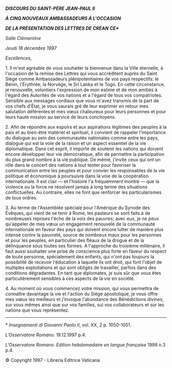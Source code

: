 ***DISCOURS DU SAINT-PÈRE JEAN-PAUL II***

***À CINQ NOUVEAUX AMBASSADEURS À L'OCCASION***

***DE LA PRÉSENTATION DES LETTRES DE CRÉAN*** ***CE\****

*Salle Clémentine*

*Jeudi 18 décembre 1997*

*Excellences*,

1\. Il m'est agréable de vous souhaiter la bienvenue dans la Ville éternelle, à l'occasion de la remise des Lettres qui vous accréditent auprès du Saint Siège comme Ambassadeurs plénipotentiaires de vos pays respectifs: le Bénin, l'Érythrée, la Norvège, le Sri Lanka et le Togo. En cette circonstance, je renouvelle, volontiers l'expression de mon estime et de mon amitiés à l'égard des Autorités de vos nations et a l'égard de tous vos compatriotes. Sensible aux messages cordiaux que vous m'avez transmis de la part de vos chefs d'État, je vous saurais gré de leur exprimer en retour mes salutation déférentes et mes vœux chaleureux pour leurs personnes et pour leurs haute mission au service de leurs concitoyens.

2\. Afin de répondre aux espoirs et aux aspirations légitimes des peuples à la paix et au bien-être matériel et spirituel, il convient de rappeler l'importance du dialogue au sein des communautés nationales comme entre les pays, dialogue qui est la voie de la raison et un aspect essentiel de la vie diplomatique. Dans cet esprit, il importe de soutenir les nations qui doivent encore développer leur vie démocratique, afin de permettre la participation du plus grand nombre à la vie publique. De même, j'invite ceux qui ont un rôle dans le concert des nations à tout tenter pour favoriser la communication entre les peuples et pour convier les responsables de la vie politique et économique à poursuivre dans la voie de la coopération internationale. Il est clair ― et l'histoire l'a fréquemment montré ― que la violence ou la force ne résolvent jamais à long terme des situations conflictuelles. Au contraire, elles ne font que renforcer les particularismes de tous ordres.

3\. Au terme de l'Assemblée spéciale pour l'Amérique du Synode des Évêques, qui vient de se tenir à Rome, les pasteurs se sont faits à de nombreuses reprises l'écho de la voix des pauvres; avec eux, je ne peux qu'appeler de mes vœux un engagement renouvelé de la communauté internationale en faveur des pays qui doivent encore lutter de manière plus intense contre la pauvreté, source de nombreux maux pour les personnes et pour les peuples, en particulier des fléaux de la drogue et de la délinquance sous toutes ses formes. A l'approche du troisième millénaire, il faut aussi souhaiter une prise de conscience plus forte en faveur du respect de toute personne, spécialement des enfants, qui n'ont pas toujours la possibilité de recevoir l'éducation à laquelle ils ont droit, qui font l'objet de multiples exploitations et qui sont obligés de travailler, parfois dans des conditions dégradantes. En tant que diplomates, je suis sûr que vous êtes particulièrement sensibles à ces aspects de la vie en société.

4\. Au moment où vous commencez votre mission, qui vous permettra de connaître davantage la vie et l'action du Siège apostolique, je vous offre mes vœux les meilleurs et j'invoque l'abondance des Bénédictions divines, sur vous mêmes ainsi que sur vos familles, sui vos collaborateurs et sur les nations que vous représentez.

* * *

\* *Insegnamenti di Giovanni Paolo II*, vol. XX, 2 p. 1050-1051.

*L'Osservatore Romano.* 19.12.1997 p.4.

*L'Osservatore Romano. Edition hebdomadaire en langue française* 1998 n.3 p.4.

© Copyright 1997 - Libreria Editrice Vaticana